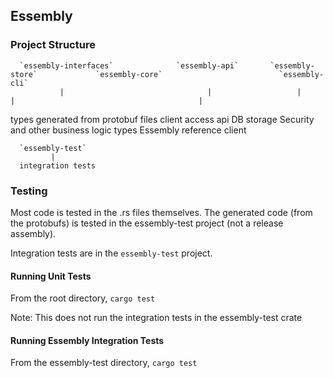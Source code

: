 ## Essembly

### Project Structure

      `essembly-interfaces`              `essembly-api`       `essembly-store`             `essembly-core`                          `essembly-cli`
               |                                |                   |                           |                                         |
 types generated from protobuf files     client access api       DB storage       Security and other business logic types      Essembly reference client                   

      `essembly-test`              
             |
      integration tests


### Testing

Most code is tested in the .rs files themselves.  The generated code (from the protobufs) is tested in the essembly-test project (not a release assembly).  

Integration tests are in the `essembly-test` project.  

#### Running Unit Tests
From the root directory, `cargo test`

Note: This does not run the integration tests in the essembly-test crate

#### Running Essembly Integration Tests
From the essembly-test directory, `cargo test`


